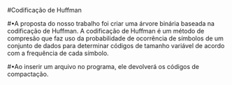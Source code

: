 #Codificação de Huffman

#•A proposta do nosso trabalho foi criar uma árvore binária baseada na codificação de Huffman.
A codificação de Huffman é um método de compresão que faz uso da probabilidade de ocorrência de símbolos de um conjunto de dados para determinar códigos de tamanho variável de acordo com a frequência de cada símbolo.

#•Ao inserir um arquivo no programa, ele devolverá os códigos de compactação.
